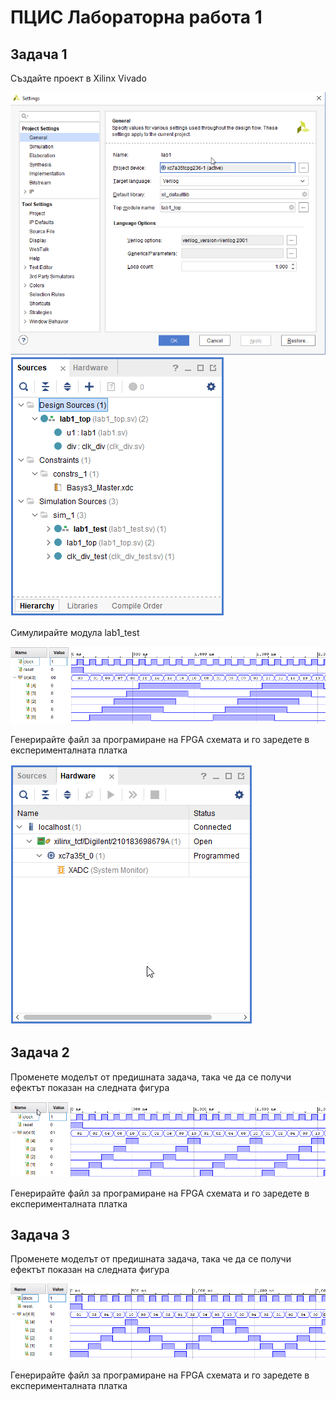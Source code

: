 # ПЦИС Лабораторна работа 1

## Задача 1

Създайте проект в Xilinx Vivado

![project settings](labs/lab_1/Project&#32;settings.png)
![design structure](labs/lab_1/Design&#32;structure.png)

Симулирайте модула lab1_test

![lab1a simulation](labs/lab_1/lab1a_sim.png)

Генерирайте файл за програмиране на FPGA схемата и го заредете в експерименталната платка

![hardware manager](labs/lab_1/Hardware&#32;manager.png)


## Задача 2

Променете моделът от предишната задача, така че да се получи ефектът показан на следната фигура

![lab1b simulation](labs/lab_1/lab1b_sim.png)

Генерирайте файл за програмиране на FPGA схемата и го заредете в експерименталната платка

## Задача 3

Променете моделът от предишната задача, така че да се получи ефектът показан на следната фигура

![lab1b simulation](labs/lab_1/lab1c_sim.png)

Генерирайте файл за програмиране на FPGA схемата и го заредете в експерименталната платка

